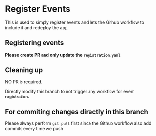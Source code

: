 # Register Events

This is used to simply register events and lets the Github workflow to include it and redeploy the app.

## Registering events

**Please create PR and only update the `registration.yaml`**

## Cleaning up

NO PR is required.

Directly modify this branch to not trigger any workflow for event registration.

## For commiting changes directly in this branch

Please always perform `git pull` first since the Github workflow also add commits every time we push
